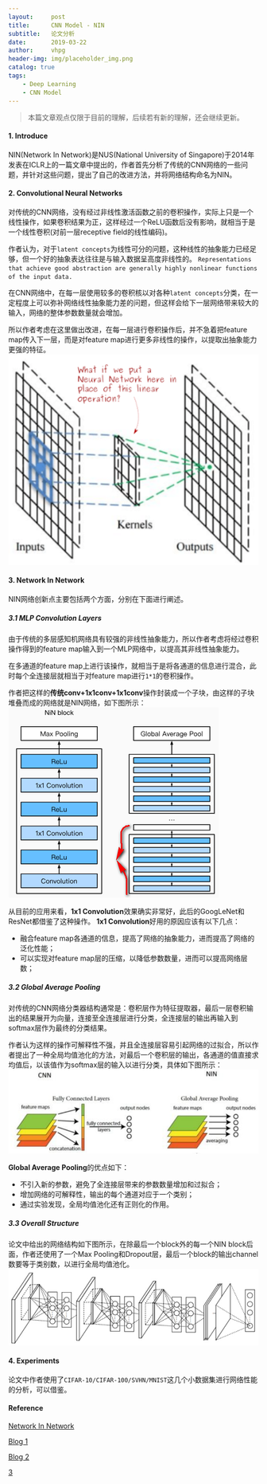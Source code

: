 ```yaml
---
layout:     post
title:      CNN Model - NIN
subtitle:   论文分析
date:       2019-03-22
author:     vhpg
header-img: img/placeholder_img.png
catalog: true
tags:
    - Deep Learning
    - CNN Model
---
```

> 本篇文章观点仅限于目前的理解，后续若有新的理解，还会继续更新。

#### 1. Introduce
  NIN(Network In Network)是NUS(National University of Singapore)于2014年发表在ICLR上的一篇文章中提出的，作者首先分析了传统的CNN网络的一些问题，并针对这些问题，提出了自己的改进方法，并将网络结构命名为NIN。

#### 2. Convolutional Neural Networks
  对传统的CNN网络，没有经过非线性激活函数之前的卷积操作，实际上只是一个线性操作，如果卷积结果为正，这样经过一个ReLU函数后没有影响，就相当于是一个线性卷积(对前一层receptive field的线性编码)。

  作者认为，对于`latent concepts`为线性可分的问题，这种线性的抽象能力已经足够，但一个好的抽象表达往往是与输入数据呈高度非线性的。
  `Representations that achieve good abstraction are generally highly nonlinear functions of the input data.`

  在CNN网络中，在每一层使用较多的卷积核以对各种`latent concepts`分类，在一定程度上可以弥补网络线性抽象能力差的问题，但这样会给下一层网络带来较大的输入，网络的整体参数数量就会增加。

  所以作者考虑在这里做出改进，在每一层进行卷积操作后，并不急着把feature map传入下一层，而是对feature map进行更多非线性的操作，以提取出抽象能力更强的特征。
  ![2019-03-22_142056](/assets/2019-03-22_142056.png)

#### 3. Network In Network
  NIN网络创新点主要包括两个方面，分别在下面进行阐述。

##### 3.1 MLP Convolution Layers
  由于传统的多层感知机网络具有较强的非线性抽象能力，所以作者考虑将经过卷积操作得到的feature map输入到一个MLP网络中，以提高其非线性抽象能力。

  在多通道的feature map上进行该操作，就相当于是将各通道的信息进行混合，此时每个全连接层就相当于对feature map进行`1*1`的卷积操作。

  作者把这样的**传统conv+1x1conv+1x1conv**操作封装成一个子块，由这样的子块堆叠而成的网络就是NIN网络，如下图所示：
  ![2019-03-22_142852](/assets/2019-03-22_142852.png)

  从目前的应用来看，**1x1 Convolution**效果确实非常好，此后的GoogLeNet和ResNet都借鉴了这种操作。
  **1x1 Convolution**好用的原因应该有以下几点：
  * 融合feature map各通道的信息，提高了网络的抽象能力，进而提高了网络的泛化性能；
  * 可以实现对feature map层的压缩，以降低参数数量，进而可以提高网络层数；

##### 3.2 Global Average Pooling
  对传统的CNN网络分类器结构通常是：卷积层作为特征提取器，最后一层卷积输出的结果展开为向量，连接至全连接层进行分类，全连接层的输出再输入到softmax层作为最终的分类结果。

  作者认为这样的操作可解释性不强，并且全连接层容易引起网络的过拟合，所以作者提出了一种全局均值池化的方法，对最后一个卷积层的输出，各通道的值直接求均值后，以该值作为softmax层的输入以进行分类，具体如下图所示：
  ![global_pooling](/assets/global_pooling.png)

  **Global Average Pooling**的优点如下：
  * 不引入新的参数，避免了全连接层带来的参数数量增加和过拟合；
  * 增加网络的可解释性，输出的每个通道对应于一个类别；
  * 通过实验发现，全局均值池化还有正则化的作用。

##### 3.3 Overall Structure
  论文中给出的网络结构如下图所示，在除最后一个block外的每一个NIN block后面，作者还使用了一个Max Pooling和Dropout层，最后一个block的输出channel数要等于类别数，以进行全局均值池化。
  ![2019-03-22_143428](/assets/2019-03-22_143428.png)

#### 4. Experiments
  论文中作者使用了`CIFAR-10/CIFAR-100/SVHN/MNIST`这几个小数据集进行网络性能的分析，可以借鉴。

#### Reference
[Network In Network](https://arxiv.org/abs/1312.4400)

[Blog 1](http://teleported.in/posts/network-in-network/)

[Blog 2](https://zhuanlan.zhihu.com/p/37683646)

[3](http://gluon.ai/chapter_convolutional-neural-networks/nin.html)
